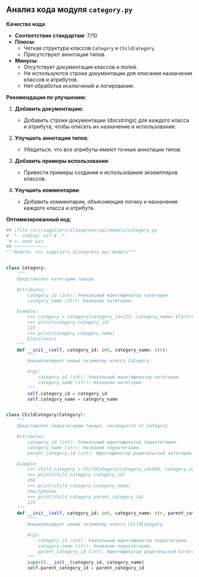 ## Анализ кода модуля `category.py`

**Качество кода**:
- **Соответствие стандартам**: 7/10
- **Плюсы**:
  - Четкая структура классов `Category` и `ChildCategory`.
  - Присутствуют аннотации типов.
- **Минусы**:
  - Отсутствует документация классов и полей.
  - Не используются строки документации для описания назначения классов и атрибутов.
  - Нет обработки исключений и логирования.

**Рекомендации по улучшению**:

1. **Добавить документацию**:
   - Добавить строки документации (docstrings) для каждого класса и атрибута, чтобы описать их назначение и использование.

2. **Улучшить аннотации типов**:
   -  Убедиться, что все атрибуты имеют точные аннотации типов.

3. **Добавить примеры использования**:
   -  Привести примеры создания и использования экземпляров классов.

4. **Улучшить комментарии**:
   -  Добавить комментарии, объясняющие логику и назначение каждого класса и атрибута.

**Оптимизированный код**:

```python
## \file /src/suppliers/aliexpress/api/models/category.py
# -*- coding: utf-8 -*-
 # <- venv win
## ~~~~~~~~~~~~
"""module: src.suppliers.aliexpress.api.models"""


class Category:
    """
    Представляет категорию товара.

    Attributes:
        category_id (int): Уникальный идентификатор категории.
        category_name (str): Название категории.

    Example:
        >>> category = Category(category_id=123, category_name='Electronics')
        >>> print(category.category_id)
        123
        >>> print(category.category_name)
        Electronics
    """
    def __init__(self, category_id: int, category_name: str):
        """
        Инициализирует новый экземпляр класса Category.

        Args:
            category_id (int): Уникальный идентификатор категории.
            category_name (str): Название категории.
        """
        self.category_id = category_id
        self.category_name = category_name


class ChildCategory(Category):
    """
    Представляет подкатегорию товара, наследуется от Category.

    Attributes:
        category_id (int): Уникальный идентификатор подкатегории.
        category_name (str): Название подкатегории.
        parent_category_id (int): Идентификатор родительской категории.

    Example:
        >>> child_category = ChildCategory(category_id=456, category_name='Smartphones', parent_category_id=123)
        >>> print(child_category.category_id)
        456
        >>> print(child_category.category_name)
        Smartphones
        >>> print(child_category.parent_category_id)
        123
    """
    def __init__(self, category_id: int, category_name: str, parent_category_id: int):
        """
        Инициализирует новый экземпляр класса ChildCategory.

        Args:
            category_id (int): Уникальный идентификатор подкатегории.
            category_name (str): Название подкатегории.
            parent_category_id (int): Идентификатор родительской категории.
        """
        super().__init__(category_id, category_name)
        self.parent_category_id = parent_category_id